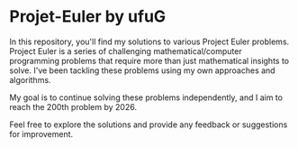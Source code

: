 # Projet-Euler by ufuG
In this repository, you'll find my solutions to various Project Euler problems. Project Euler is a series of challenging mathematical/computer programming problems that require more than just mathematical insights to solve. I've been tackling these problems using my own approaches and algorithms.

My goal is to continue solving these problems independently, and I aim to reach the 200th problem by 2026.

Feel free to explore the solutions and provide any feedback or suggestions for improvement.
